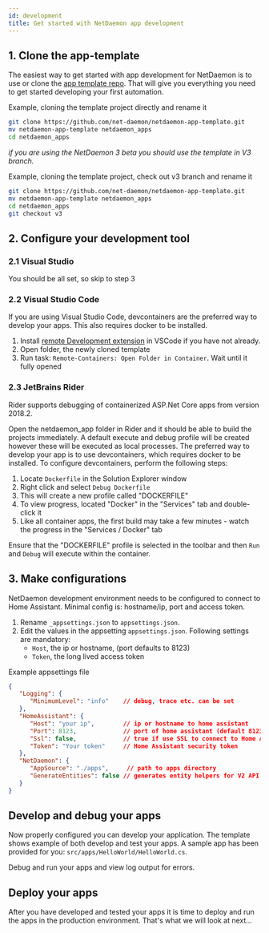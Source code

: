 ```yaml
---
id: development
title: Get started with NetDaemon app development
---
```


## 1. Clone the app-template
The easiest way to get started with app development for NetDaemon is to use or clone the [app template repo](https://github.com/net-daemon/netdaemon-app-template). That will give you everything you need to get started developing your first automation.

Example, cloning the template project directly and rename it
```bash
git clone https://github.com/net-daemon/netdaemon-app-template.git
mv netdaemon-app-template netdaemon_apps
cd netdaemon_apps
```
_if you are using the NetDaemon 3 beta you should use the template in V3 branch._

Example, cloning the template project, check out v3 branch and rename it
```bash
git clone https://github.com/net-daemon/netdaemon-app-template.git
mv netdaemon-app-template netdaemon_apps
cd netdaemon_apps
git checkout v3
```

## 2. Configure your development tool

### 2.1 Visual Studio
You should be all set, so skip to step 3

### 2.2 Visual Studio Code
If you are using Visual Studio Code, devcontainers are the preferred way to develop your apps. This also requires docker to be installed.

1. Install [remote Development extension](https://marketplace.visualstudio.com/items?itemName=ms-vscode-remote.vscode-remote-extensionpack) in VSCode if you have not already.
2. Open folder, the newly cloned template
3. Run task: `Remote-Containers: Open Folder in Container`. Wait until it fully opened

### 2.3 JetBrains Rider
Rider supports debugging of containerized ASP.Net Core apps from version 2018.2.

Open the netdaemon_app folder in Rider and it should be able to build the projects immediately.
A default execute and debug profile will be created however these will be executed as local processes.
The preferred way to develop your app is to use devcontainers, which requires docker to be installed.
To configure devcontainers, perform the following steps:

1. Locate `Dockerfile` in the Solution Explorer window
2. Right click and select `Debug Dockerfile`
3. This will create a new profile called "DOCKERFILE"
4. To view progress, located "Docker" in the "Services" tab and double-click it
5. Like all container apps, the first build may take a few minutes - watch the progress in the "Services / Docker" tab

Ensure that the "DOCKERFILE" profile is selected in the toolbar and then `Run` and `Debug` will execute within the container.

## 3. Make configurations
NetDaemon development environment needs to be configured to connect to Home Assistant.  Minimal config is: hostname/ip, port and access token.

1. Rename `_appsettings.json` to `appsettings.json`.
2. Edit the values in the appsetting `appsettings.json`. Following settings are mandatory:
   - `Host`, the ip or hostname, (port defaults to 8123)
   - `Token`, the long lived access token

Example appsettings file
```json
{
   "Logging": {
      "MinimumLevel": "info"    // debug, trace etc. can be set
   },
   "HomeAssistant": {
      "Host": "your ip",        // ip or hostname to home assistant 
      "Port": 8123,             // port of home assistant (default 8123)
      "Ssl": false,             // true if use SSL to connect to Home Assistant
      "Token": "Your token"     // Home Assistant security token
   },
   "NetDaemon": {
      "AppSource": "./apps",     // path to apps directory
      "GenerateEntities": false // generates entity helpers for V2 API on start
   }
}
```

## Develop and debug your apps
Now properly configured you can develop your application. The template shows example of both develop and test your apps. A sample app has been provided for you: `src/apps/HelloWorld/HelloWorld.cs`.

Debug and run your apps and view log output for errors.

## Deploy your apps

After you have developed and tested your apps it is time to deploy and run the apps in the production environment. That's what we will look at next...

